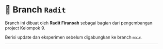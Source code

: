 # 🌿 Branch `Radit`

Branch ini dibuat oleh **Radit Firansah** sebagai bagian dari pengembangan project Kelompok 9.

Berisi update dan eksperimen sebelum digabungkan ke branch `main`.

---
